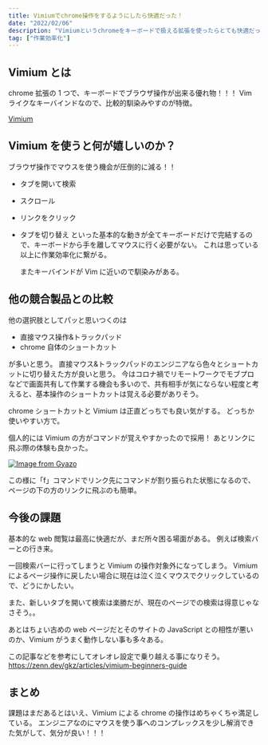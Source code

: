 ```yaml
---
title: Vimiumでchrome操作をするようにしたら快適だった！
date: "2022/02/06"
description: "Vimiumというchromeをキーボードで扱える拡張を使ったらとても快適だったので、詳細を解説する"
tag: ["作業効率化"]
---
```


## Vimium とは

chrome 拡張の 1 つで、キーボードでブラウザ操作が出来る優れ物！！！
Vim ライクなキーバインドなので、比較的馴染みやすのが特徴。

[Vimium](https://chrome.google.com/webstore/detail/Vimium/dbepggeogbaibhgnhhndojpepiihcmeb?hl=en)

## Vimium を使うと何が嬉しいのか？

ブラウザ操作でマウスを使う機会が圧倒的に減る！！

- タブを開いて検索
- スクロール
- リンクをクリック
- タブを切り替え
  といった基本的な動きが全てキーボードだけで完結するので、キーボードから手を離してマウスに行く必要がない。
  これは思っている以上に作業効率化に繋がる。

  またキーバインドが Vim に近いので馴染みがある。

## 他の競合製品との比較

他の選択肢としてパッと思いつくのは

- 直接マウス操作&トラックパッド
- chrome 自体のショートカット

が多いと思う。
直接マウス&トラックパッドのエンジニアなら色々とショートカットに切り替えた方が良いと思う。
今はコロナ禍でリモートワークでモブプロなどで画面共有して作業する機会も多いので、共有相手が気にならない程度と考えると、基本操作のショートカットは覚える必要がありそう。

chrome ショートカットと Vimium は正直どっちでも良い気がする。
どっちか使いやすい方で。

個人的には Vimium の方がコマンドが覚えやすかったので採用！
あとリンクに飛ぶ際の体験も良かった。

[![Image from Gyazo](https://i.gyazo.com/3faada0f8bf7ea645b63edac1c68c0bf.png)](https://gyazo.com/3faada0f8bf7ea645b63edac1c68c0bf)

この様に「f」コマンドでリンク先にコマンドが割り振られた状態になるので、ページの下の方のリンクに飛ぶのも簡単。

## 今後の課題

基本的な web 閲覧は最高に快適だが、まだ所々困る場面がある。
例えば検索バーとの行き来。

一回検索バーに行ってしまうと Vimium の操作対象外になってしまう。
Vimium によるページ操作に戻したい場合に現在は泣く泣くマウスでクリックしているので、どうにかしたい。

また、新しいタブを開いて検索は楽勝だが、現在のページでの検索は得意じゃなさそう。。

あとはちょい古めの web ページだとそのサイトの JavaScript との相性が悪いのか、Vimium がうまく動作しない事も多々ある。

この記事などを参考にしてオレオレ設定で乗り越える事になりそう。
https://zenn.dev/gkz/articles/vimium-beginners-guide

## まとめ

課題はまだあるとはいえ、Vimium による chrome の操作はめちゃくちゃ満足している。
エンジニアなのにマウスを使う事へのコンプレックスを少し解消できた気がして、気分が良い！！！

